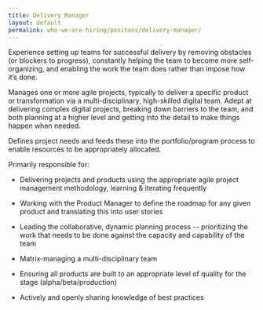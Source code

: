 ```yaml
---
title: Delivery Manager
layout: default
permalink: who-we-are-hiring/positons/delivery-manager/
---
```


Experience setting up teams for successful delivery by removing
obstacles (or blockers to progress), constantly helping the team to
become more self-organizing, and enabling the work the team does rather
than impose how it’s done.

Manages one or more agile projects, typically to deliver a specific
product or transformation via a multi-disciplinary, high-skilled digital
team. Adept at delivering complex digital projects, breaking down
barriers to the team, and both planning at a higher level and getting
into the detail to make things happen when needed.

Defines project needs and feeds these into the portfolio/program process
to enable resources to be appropriately allocated.

Primarily responsible for:

-   Delivering projects and products using the appropriate agile project
management methodology, learning & iterating frequently

-   Working with the Product Manager to define the roadmap for any given
product and translating this into user stories

-   Leading the collaborative, dynamic planning process -- prioritizing
the work that needs to be done against the capacity and capability
of the team

-   Matrix-managing a multi-disciplinary team

-   Ensuring all products are built to an appropriate level of quality
for the stage (alpha/beta/production)

-   Actively and openly sharing knowledge of best practices